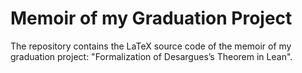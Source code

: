 # Memoir of my Graduation Project

The repository contains the LaTeX source code of the memoir of my
graduation project: "Formalization of Desargues’s Theorem in Lean".
